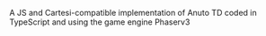 A JS and Cartesi-compatible implementation of Anuto TD coded in TypeScript and using the game engine Phaserv3

